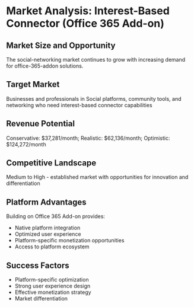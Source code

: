 # Market Analysis: Interest-Based Connector (Office 365 Add-on)

## Market Size and Opportunity
The social-networking market continues to grow with increasing demand for office-365-addon solutions.

## Target Market
Businesses and professionals in Social platforms, community tools, and networking who need interest-based connector capabilities

## Revenue Potential
Conservative: $37,281/month; Realistic: $62,136/month; Optimistic: $124,272/month

## Competitive Landscape
Medium to High - established market with opportunities for innovation and differentiation

## Platform Advantages
Building on Office 365 Add-on provides:
- Native platform integration
- Optimized user experience
- Platform-specific monetization opportunities
- Access to platform ecosystem

## Success Factors
- Platform-specific optimization
- Strong user experience design
- Effective monetization strategy
- Market differentiation
